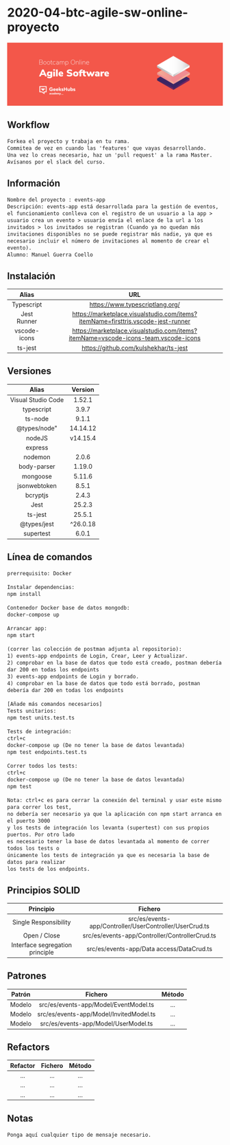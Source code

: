 # 2020-04-btc-agile-sw-online-proyecto

<p align="center">
    <img src="https://github.com/GeeksHubsAcademy/2020-geekshubs-media/blob/master/image/githubagilesoftware.jpg" >	
</p>

## Workflow
```
Forkea el proyecto y trabaja en tu rama.
Commitea de vez en cuando las 'features' que vayas desarrollando.
Una vez lo creas necesario, haz un 'pull request' a la rama Master.
Avísanos por el slack del curso.
```

## Información
```
Nombre del proyecto : events-app
Descripción: events-app está desarrollada para la gestión de eventos, el funcionamiento conlleva con el registro de un usuario a la app > usuario crea un evento > usuario envía el enlace de la url a los invitados > los invitados se registran (Cuando ya no quedan más invitaciones disponibles no se puede registrar más nadie, ya que es necesario incluir el número de invitaciones al momento de crear el evento).
Alumno: Manuel Guerra Coello
```

## Instalación
| Alias | URL |
| :-------: | :------: |
| Typescript|   https://www.typescriptlang.org/| 
| Jest Runner |  https://marketplace.visualstudio.com/items?itemName=firsttris.vscode-jest-runner |
| vscode-icons | https://marketplace.visualstudio.com/items?itemName=vscode-icons-team.vscode-icons | 
| ts-jest | https://github.com/kulshekhar/ts-jest  | 


## Versiones
| Alias | Version |
| :-------: | :------: |
| Visual Studio Code| 1.52.1 |
| typescript | 3.9.7 |
| ts-node | 9.1.1 |
| @types/node" | 14.14.12 |
| nodeJS | v14.15.4|
| express | | 4.17.1| 
| nodemon | 2.0.6 |
| body-parser | 1.19.0 |
| mongoose | 5.11.6 |
| jsonwebtoken | 8.5.1 |
| bcryptjs | 2.4.3 |
| Jest | 25.2.3 |
| ts-jest | 25.5.1 |
| @types/jest | ^26.0.18|
| supertest | 6.0.1 |


## Línea de comandos
```
prerrequisito: Docker

Instalar dependencias: 
npm install 

Contenedor Docker base de datos mongodb:
docker-compose up

Arrancar app:
npm start

(correr las colección de postman adjunta al repositorio):
1) events-app endpoints de Login, Crear, Leer y Actualizar.
2) comprobar en la base de datos que todo está creado, postman debería dar 200 en todas los endpoints
3) events-app endpoints de Login y borrado.
4) comprobar en la base de datos que todo está borrado, postman debería dar 200 en todas los endpoints

[Añade más comandos necesarios]
Tests unitarios: 
npm test units.test.ts

Tests de integración:
ctrl+c
docker-compose up (De no tener la base de datos levantada)
npm test endpoints.test.ts

Correr todos los tests: 
ctrl+c
docker-compose up (De no tener la base de datos levantada)
npm test

Nota: ctrl+c es para cerrar la conexión del terminal y usar este mismo para correr los test, 
no debería ser necesario ya que la aplicación con npm start arranca en el puerto 3000
y los tests de integración los levanta (supertest) con sus propios puertos. Por otro lado
es necesario tener la base de datos levantada al momento de correr todos los tests o 
únicamente los tests de integración ya que es necesaria la base de datos para realizar 
los tests de los endpoints.

```
## Principios SOLID
| Principio | Fichero  |
| :-------: | :------: | 
| Single Responsibility | src/es/events-app/Controller/UserController/UserCrud.ts  
| Open / Close | src/es/events-app/Controller/ControllerCrud.ts  
| Interface segregation principle | src/es/events-app/Data access/DataCrud.ts  |

## Patrones
| Patrón | Fichero | Método
| :-------: | :------: |:------: |
| Modelo | src/es/events-app/Model/EventModel.ts  |... |
| Modelo | src/es/events-app/Model/InvitedModel.ts |... |
| Modelo | src/es/events-app/Model/UserModel.ts  |... |

## Refactors
| Refactor | Fichero | Método
| :-------: | :------: |:------: |
| ... | ...  |... |
| ... | ...  |... |
| ... | ...  |... |

## Notas
```
Ponga aquí cualquier tipo de mensaje necesario.
```
